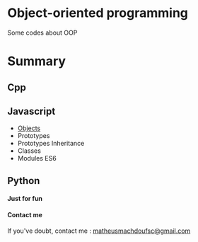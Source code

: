 # Object-oriented programming


Some codes about OOP



# Summary


## Cpp

## Javascript

* [Objects](https://github.com/matheusfrancisco/some-codes-to-help-me/tree/master/OOP/Javascript/Objects)
* Prototypes
* Prototypes Inheritance
* Classes
* Modules ES6

## Python








#### Just for fun


#### Contact me

If you've doubt, contact me : matheusmachdoufsc@gmail.com
